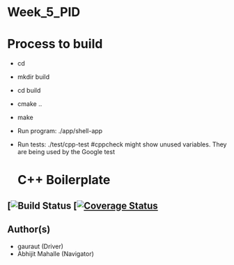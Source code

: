 # Week_5_PID
# Process to build
- cd <path to repository>
- mkdir build
- cd build
- cmake ..
- make
- Run program: ./app/shell-app
- Run tests: ./test/cpp-test
#cppcheck might show unused variables. They are being used by the Google test

  # C++ Boilerplate
[![Build Status](https://app.travis-ci.com/gauraut/Week_5_PID.svg?branch=master)
[[![Coverage Status](https://coveralls.io/repos/github/gauraut/cpp-boilerplate/badge.svg?branch=master)](https://coveralls.io/github/gauraut/cpp-boilerplate?branch=master)
---
## Author(s)
- gauraut (Driver)
- Abhijit Mahalle (Navigator)
